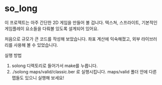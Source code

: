 # so_long
이 프로젝트는 아주 간단한 2D 게임을 만들어 볼 겁니다. 텍스쳐, 스프라이트, 기본적인 게임플레이 요소들을 다뤄볼 있도록 설계되어 있어요.

처음으로 규모가 큰 코드를 작성해 보았습니다. 좌표 계산에 익숙해졌고, 외부 라이브러리를 사용해 볼 수 있었습니다.

실행 방법

1. solong 디렉토리로 들어가서 make를 누릅니다.
2. ./solong maps/valid/classic.ber 로 실행시킵니다.
maps/valid 폴더 안에 다른 맵들도 있으니 실행해 보세요!
